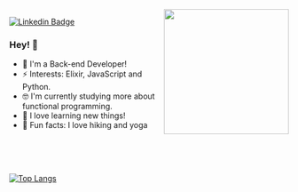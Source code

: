 <img align="right" height="225" src="https://media.giphy.com/media/7NoNw4pMNTvgc/giphy.gif"/>

[![Linkedin Badge](https://img.shields.io/badge/-Bruna%20Le%C3%A3o-4da3a3?style=flat-square&logo=Linkedin&logoColor=white&link=https://www.linkedin.com/in/bruna-le%C3%A3o-b17350169/)](https://www.linkedin.com/in/bruna-leão-b17350169/) 

### Hey! 👋
- 🔭 I'm a Back-end Developer!
- ⚡ Interests: Elixir, JavaScript and Python.
- 🤓 I'm currently studying more about functional programming.
- 💜 I love learning new things!
- 🍃 Fun facts: I love hiking and yoga


<br><br><br>


[![Top Langs](https://github-readme-stats.vercel.app/api/top-langs/?username=brvnaleao)](https://github.com/brvnaleao)
